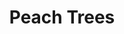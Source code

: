 ---
pid: ch229
title: Peach Trees
location_transcription: Northeast Philadelphia
coordinates: "[-75.104956, 40.067849]"
zipcode: NJ08820
gen_neighborhood: 
neighborhood: 
outside_phl: Edison NJ
age: '21'
age_range: 20-29
instagram: 
image_file_name: ch_229.jpg
proposal_transcription: 
topic: Unity
topic_summary: '0'
type: Tree
keywords_other: 
credit: Dyala Icasim
image_labels: 
twitter: 
facebook: 
permalink: "/monuments/ch229/"
layout: item-page
---
